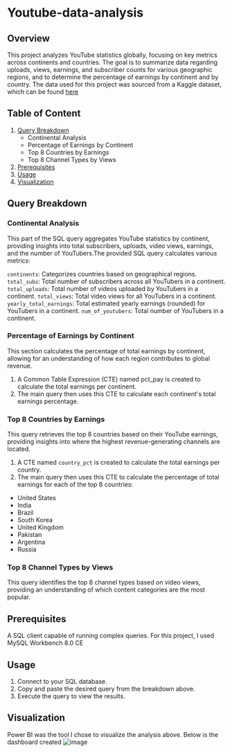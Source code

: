 # Youtube-data-analysis

## Overview
This project analyzes YouTube statistics globally, focusing on key metrics across continents and countries. The goal is to summarize data regarding uploads, views, earnings, and subscriber counts for various geographic regions, and to determine the percentage of earnings by continent and by country. The data used for this project was sourced from a Kaggle dataset, which can be found [here](https://www.kaggle.com/datasets/nelgiriyewithana/global-youtube-statistics-2023)

## Table of Content
1. [Query Breakdown](#QueryBreakdown)
   * Continental Analysis
   * Percentage of Earnings by Continent
   * Top 8 Countries by Earnings
   * Top 8 Channel Types by Views
2. [Prerequisites](#Prerequisites)
3. [Usage](#Usage)
4. [Visualization](#Visualization) 
## Query Breakdown

### Continental Analysis

This part of the SQL query aggregates YouTube statistics by continent, providing insights into total subscribers, uploads, video views, earnings, and the number of YouTubers.The provided SQL query calculates various metrics:

`continents`: Categorizes countries based on geographical regions.
`total_subs`: Total number of subscribers across all YouTubers in a continent.
`total_uploads`: Total number of videos uploaded by YouTubers in a continent.
`total_views`: Total video views for all YouTubers in a continent.
`yearly_total_earnings`: Total estimated yearly earnings (rounded) for YouTubers in a continent.
`num_of_youtubers`: Total number of YouTubers in a continent.

### Percentage of Earnings by Continent
This section calculates the percentage of total earnings by continent, allowing for an understanding of how each region contributes to global revenue.
1. A Common Table Expression (CTE) named pct_pay is created to calculate the total earnings per continent.
2. The main query then uses this CTE to calculate each continent's total earnings percentage.

### Top 8 Countries by Earnings
This query retrieves the top 8 countries based on their YouTube earnings, providing insights into where the highest revenue-generating channels are located.
1. A CTE named `country_pct` is created to calculate the total earnings per country.
2. The main query then uses this CTE to calculate the percentage of total earnings for each of the top 8 countries:
 - United States
 - India
 - Brazil
 - South Korea
 - United Kingdom
 - Pakistan
 - Argentina
 - Russia

### Top 8 Channel Types by Views
This query identifies the top 8 channel types based on video views, providing an understanding of which content categories are the most popular.

## Prerequisites
A SQL client capable of running complex queries. For this project, I used MySQL Workbench 8.0 CE

## Usage
1. Connect to your SQL database.
2. Copy and paste the desired query from the breakdown above.
3. Execute the query to view the results.

## Visualization
Power BI was the tool I chose to visualize the analysis above. Below is the dashboard created
![image](https://github.com/user-attachments/assets/f03c7c7e-0901-4025-8f48-cacab2dcf388)


